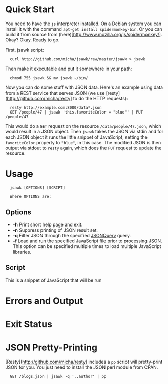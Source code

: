 Quick Start
===========

You need to have the `js` interpreter installed. On a Debian system you can
install it with the command `apt-get install spidermonkey-bin`. Or you can 
build it from source from (here)[http://www.mozilla.org/js/spidermonkey/].
Okay? Okay. Ready to go.

First, jsawk script:

      curl http://github.com/micha/jsawk/raw/master/jsawk > jsawk

Then make it executable and put it somewhere in your path:

      chmod 755 jsawk && mv jsawk ~/bin/

Now you can do some stuff with JSON data. Here's an example using data from
a REST service that serves JSON (we use [resty](http://github.com/micha/resty]
to do the HTTP requests):

      resty http://example.com:8080/data*.json
      GET /people/47 | jsawk 'this.favoriteColor = "blue"' | PUT /people/47

This would do a `GET` request on the resource `/data/people/47.json`, which
would result in a JSON object. Then `jsawk` takes the JSON via stdin and for
each JSON object it runs the little snippet of JavaScript, setting the
`favoriteColor` property to `"blue"`, in this case. The modified JSON is then
output via stdout to `resty` again, which does the `PUT` request to update
the resource.

Usage
=====

      jsawk [OPTIONS] [SCRIPT]

      Where OPTIONS are:

Options
-------

  * **-h** Print short help page and exit.
  * **-n** Suppress printing of JSON result set.
  * **-q <query>** Filter JSON through the specified 
    [JSONQuery](http://docs.persvr.org/documentation/jsonquery) query.
  * **-f <file>** Load and run the specified JavaScript file prior to
    processing JSON. This option can be specified multiple times to load
    multiple JavaScript libraries.

Script
------

This is a snippet of JavaScript that will be run 

Errors and Output
=================

Exit Status
===========

JSON Pretty-Printing
====================

[Resty](http://github.com/micha/resty] includes a `pp` script will 
pretty-print JSON for you. You just need to install the JSON perl module 
from CPAN.

      GET /blogs.json | jsawk -q '..author' | pp
